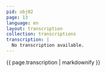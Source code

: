 ```yaml
---
pid: obj02
page: 13
language: en
layout: transcription
collection: transcriptions
transcription: |
  No transcription available.
---
```


{{ page.transcription | markdownify }}
